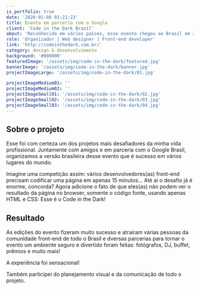 ```yaml
---
is_portfolio: true
date: '2020-01-08 01:21:23'
title: Evento em parceria com o Google
client: 'Code in the Dark Brazil'
about: 'Reconhecido em vários países, esse evento chegou ao Brasil em 2016. Fui um dos organizadores das suas edições, além de ter como desafio criar a identidade visual dessa versão brasileira do jogo.'
role: 'Organizador | Web designer | Front-end developer'
link: 'http://codeinthedark.com.br/'
category: design & desenvolvimento
background: '#000000'
featuredImage: '/assets/img/code-in-the-dark/featured.jpg'
bannerImage: '/assets/img/code-in-the-dark/banner.jpg'
projectImageLarge: '/assets/img/code-in-the-dark/01.jpg'

projectImageMedium01: ''
projectImageMedium02: ''
projectImageSmall01: '/assets/img/code-in-the-dark/02.jpg'
projectImageSmall02: '/assets/img/code-in-the-dark/03.jpg'
projectImageSmall03: '/assets/img/code-in-the-dark/04.jpg'
---
```


## Sobre o projeto

Esse foi com certeza um dos projetos mais desafiadores da minha vida profissional. Juntamente com amigos e em parceria com o Google Brasil, organizamos a versão brasileira desse evento que é sucesso em vários lugares do mundo.

Imagine uma competição assim: vários desenvolvedores(as) front-end precisam codificar uma página em apenas 15 minutos... Até aí o desafio já é enorme, concorda? Agora adicione o fato de que eles(as) não podem ver o resultado da página no browser, somente o código fonte, usando apenas HTML e CSS: Esse é o Code in the Dark!

## Resultado

As edições do evento fizeram muito sucesso e atraíram várias pessoas da comunidade front-end de todo o Brasil e dversas parcerias para tornar o evento um ambiente seguro e divertido foram feitas: fotógrafos, DJ, buffet, prêmios e muito mais!

A experiência foi sensacional!

Também participei do planejamento visual e da comunicação de todo o projeto.




